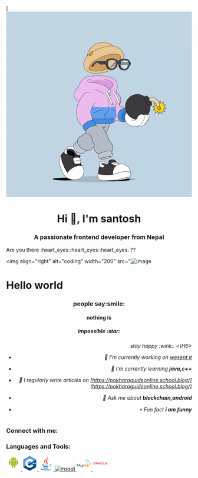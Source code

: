 [![MasterHead](nft.gif)



<h1 align="center">Hi 👋, I'm santosh</h1>
<h3 align="center">A passionate frontend developer from Nepal</h3>

<HTML>

<HEAD> Are you there :heart_eyes::heart_eyes::heart_eyes: ?? </HEAD> 
  
<BODY>  
  
  <img align="right" alt="coding" width="200" src="![image](https://user-images.githubusercontent.com/117640694/233314632-aca3d4b4-1e3d-4ae9-a1e8-d8a7109f47e7.png)

<H1> Hello world </H1>
 


<H3 align="center"> people say:smile: </H3>


<H4 align="center"> nothing is </H4>

<H5 align="center"> impossible :star: </H5>

<H6 align="right"> stay happy :wink:. <\H6>
  </body>
  </html>



- 🔭 I’m currently working on [wesent it](https://www.wesendit.com/)

- 🌱 I’m currently learning **java,c++**

- 📝 I regularly write articles on [https://pokharaguideonline.school.blog/](https://pokharaguideonline.school.blog/)

- 💬 Ask me about **blockchain,android**

- ⚡ Fun fact **i am funny**

<h3 align="left">Connect with me:</h3>
<p align="left">
</p>

<h3 align="left">Languages and Tools:</h3>
<p align="left"> <a href="https://developer.android.com" target="_blank" rel="noreferrer"> <img src="https://raw.githubusercontent.com/devicons/devicon/master/icons/android/android-original-wordmark.svg" alt="android" width="40" height="40"/> </a> <a href="https://www.w3schools.com/cpp/" target="_blank" rel="noreferrer"> <img src="https://raw.githubusercontent.com/devicons/devicon/master/icons/cplusplus/cplusplus-original.svg" alt="cplusplus" width="40" height="40"/> </a> <a href="https://www.java.com" target="_blank" rel="noreferrer"> <img src="https://raw.githubusercontent.com/devicons/devicon/master/icons/java/java-original.svg" alt="java" width="40" height="40"/> </a> <a href="https://www.microsoft.com/en-us/sql-server" target="_blank" rel="noreferrer"> <img src="https://www.svgrepo.com/show/303229/microsoft-sql-server-logo.svg" alt="mssql" width="40" height="40"/> </a> <a href="https://www.mysql.com/" target="_blank" rel="noreferrer"> <img src="https://raw.githubusercontent.com/devicons/devicon/master/icons/mysql/mysql-original-wordmark.svg" alt="mysql" width="40" height="40"/> </a> <a href="https://www.oracle.com/" target="_blank" rel="noreferrer"> <img src="https://raw.githubusercontent.com/devicons/devicon/master/icons/oracle/oracle-original.svg" alt="oracle" width="40" height="40"/> </a> </p>


